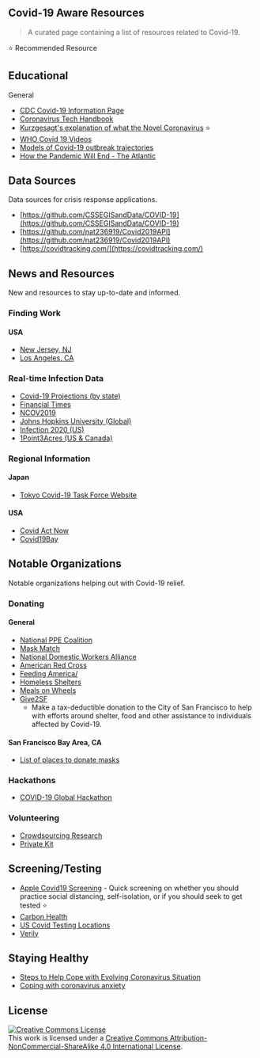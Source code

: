 Covid-19 Aware Resources
---

> A curated page containing a list of resources related to Covid-19.

⭐️ Recommended Resource

## Educational

General 

- [CDC Covid-19 Information Page](https://www.cdc.gov/coronavirus/2019-nCoV/index.html)
- [Coronavirus Tech Handbook](https://coronavirustechhandbook.com/techcommunities)
- [Kurzgesagt's explanation of what the Novel Coronavirus](https://www.youtube.com/watch?v=BtN-goy9VOY) ⭐️
- [WHO Covid 19 Videos](https://www.youtube.com/channel/UCHO_S43E1v5dBR_HLnhEYAw/featured)
- [Models of Covid-19 outbreak trajectories](https://github.com/neherlab/covid19_scenarios)
- [How the Pandemic Will End - The Atlantic](https://www.theatlantic.com/health/archive/2020/03/how-will-coronavirus-end/608719/)

## Data Sources

Data sources for crisis response applications.

- [https://github.com/CSSEGISandData/COVID-19](https://github.com/CSSEGISandData/COVID-19)
- [https://github.com/nat236919/Covid2019API](https://github.com/nat236919/Covid2019API)
- [https://covidtracking.com/](https://covidtracking.com/)

## News and Resources

New and resources to stay up-to-date and informed.

### Finding Work

#### USA

- [New Jersey, NJ](https://jobs.covid19.nj.gov/)
- [Los Angeles, CA](https://lajobportal.com/)

### Real-time Infection Data

- [Covid-19 Projections (by state)](https://covid19.healthdata.org/projections)
- [Financial Times](https://www.ft.com/coronavirus-latest)
- [NCOV2019](https://ncov2019.live/data)
- [Johns Hopkins University (Global)](https://www.arcgis.com/apps/opsdashboard/index.html#/bda7594740fd40299423467b48e9ecf6)
- [Infection 2020 (US)](https://infection2020.com/)
- [1Point3Acres (US & Canada)](https://coronavirus.1point3acres.com/en)

### Regional Information

#### Japan
- [Tokyo Covid-19 Task Force Website](https://github.com/tokyo-metropolitan-gov/covid19)

#### USA
- [Covid Act Now](https://covidactnow.org/)
- [Covid19Bay](https://covid19bay.info)

## Notable Organizations
Notable organizations helping out with Covid-19 relief.

### Donating

#### General
- [National PPE Coalition](https://www.ppecoalition.com/)
- [Mask Match](https://www.mask-match.com/)
- [National Domestic Workers Alliance](https://domesticworkers.org/coronavirus-care-fund)
- [American Red Cross](https://www.redcrossblood.org/donate-blood/dlp/coronavirus--covid-19--and-blood-donation.html)
- [Feeding America/](https://www.feedingamerica.org/)
- [Homeless Shelters](https://www.homelessshelterdirectory.org/contact.html)
- [Meals on Wheels](https://www.mealsonwheelsamerica.org/)
- [Give2SF](https://sf.gov/give-city-respond-covid-19)
    - Make a tax-deductible donation to the City of San Francisco to help with efforts around shelter, food and other assistance to individuals affected by Covid-19.

#### San Francisco Bay Area, CA
- [List of places to donate masks](https://www.kqed.org/news/11807823/where-to-donate-n95-masks-and-other-medical-supplies-in-the-bay-area)

### Hackathons

- [COVID-19 Global Hackathon](https://covid-global-hackathon.devpost.com/)

### Volunteering

- [Crowdsourcing Research](https://crowdfightcovid19.org/)
- [Private Kit](https://privatekit.mit.edu/)

## Screening/Testing

- [Apple Covid19 Screening](https://www.apple.com/covid19) -  Quick screening on whether you should practice social distancing, self-isolation, or if you should seek to get tested ⭐️
- [Carbon Health](https://carbonhealth.com/coronavirus)
- [US Covid Testing Locations](https://findcovidtesting.com/)
- [Verily](http://verily.com)

## Staying Healthy
- [Steps to Help Cope with Evolving Coronavirus Situation](https://www.redcross.org/about-us/news-and-events/news/2020/steps-to-help-cope-with-evolving-coronavirus-situation.html)
- [Coping with coronavirus anxiety](https://www.health.harvard.edu/blog/coping-with-coronavirus-anxiety-2020031219183)

## License
<a rel="license" href="http://creativecommons.org/licenses/by-nc-sa/4.0/"><img alt="Creative Commons License" style="border-width:0" src="https://i.creativecommons.org/l/by-nc-sa/4.0/88x31.png" /></a><br />This work is licensed under a <a rel="license" href="http://creativecommons.org/licenses/by-nc-sa/4.0/">Creative Commons Attribution-NonCommercial-ShareAlike 4.0 International License</a>.
